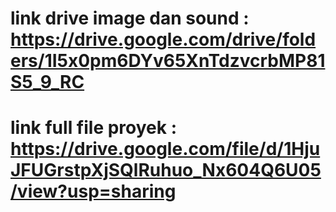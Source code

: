 # link drive image dan sound : https://drive.google.com/drive/folders/1I5x0pm6DYv65XnTdzvcrbMP81S5_9_RC   
# link full file proyek : https://drive.google.com/file/d/1HjuJFUGrstpXjSQlRuhuo_Nx604Q6U05/view?usp=sharing

